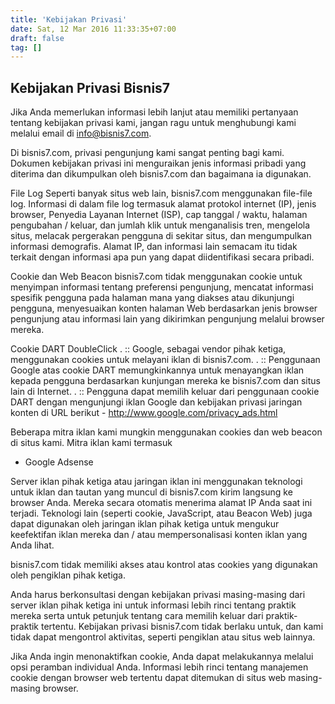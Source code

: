 ```yaml
---
title: 'Kebijakan Privasi'
date: Sat, 12 Mar 2016 11:33:35+07:00
draft: false
tag: []
---
```


## Kebijakan Privasi Bisnis7

Jika Anda memerlukan informasi lebih lanjut atau memiliki pertanyaan tentang kebijakan privasi kami, jangan ragu untuk menghubungi kami melalui email di info@bisnis7.com.

Di bisnis7.com, privasi pengunjung kami sangat penting bagi kami. Dokumen kebijakan privasi ini menguraikan jenis informasi pribadi yang diterima dan dikumpulkan oleh bisnis7.com dan bagaimana ia digunakan.

File Log Seperti banyak situs web lain, bisnis7.com menggunakan file-file log. Informasi di dalam file log termasuk alamat protokol internet (IP), jenis browser, Penyedia Layanan Internet (ISP), cap tanggal / waktu, halaman pengubahan / keluar, dan jumlah klik untuk menganalisis tren, mengelola situs, melacak pergerakan pengguna di sekitar situs, dan mengumpulkan informasi demografis. Alamat IP, dan informasi lain semacam itu tidak terkait dengan informasi apa pun yang dapat diidentifikasi secara pribadi.

Cookie dan Web Beacon bisnis7.com tidak menggunakan cookie untuk menyimpan informasi tentang preferensi pengunjung, mencatat informasi spesifik pengguna pada halaman mana yang diakses atau dikunjungi pengguna, menyesuaikan konten halaman Web berdasarkan jenis browser pengunjung atau informasi lain yang dikirimkan pengunjung melalui browser mereka.

Cookie DART DoubleClick . :: Google, sebagai vendor pihak ketiga, menggunakan cookies untuk melayani iklan di bisnis7.com. . :: Penggunaan Google atas cookie DART memungkinkannya untuk menayangkan iklan kepada pengguna berdasarkan kunjungan mereka ke bisnis7.com dan situs lain di Internet. . :: Pengguna dapat memilih keluar dari penggunaan cookie DART dengan mengunjungi iklan Google dan kebijakan privasi jaringan konten di URL berikut - http://www.google.com/privacy_ads.html

Beberapa mitra iklan kami mungkin menggunakan cookies dan web beacon di situs kami. Mitra iklan kami termasuk

- Google Adsense

Server iklan pihak ketiga atau jaringan iklan ini menggunakan teknologi untuk iklan dan tautan yang muncul di bisnis7.com kirim langsung ke browser Anda. Mereka secara otomatis menerima alamat IP Anda saat ini terjadi. Teknologi lain (seperti cookie, JavaScript, atau Beacon Web) juga dapat digunakan oleh jaringan iklan pihak ketiga untuk mengukur keefektifan iklan mereka dan / atau mempersonalisasi konten iklan yang Anda lihat.

bisnis7.com tidak memiliki akses atau kontrol atas cookies yang digunakan oleh pengiklan pihak ketiga.

Anda harus berkonsultasi dengan kebijakan privasi masing-masing dari server iklan pihak ketiga ini untuk informasi lebih rinci tentang praktik mereka serta untuk petunjuk tentang cara memilih keluar dari praktik-praktik tertentu. Kebijakan privasi bisnis7.com tidak berlaku untuk, dan kami tidak dapat mengontrol aktivitas, seperti pengiklan atau situs web lainnya.

Jika Anda ingin menonaktifkan cookie, Anda dapat melakukannya melalui opsi peramban individual Anda. Informasi lebih rinci tentang manajemen cookie dengan browser web tertentu dapat ditemukan di situs web masing-masing browser.